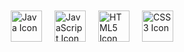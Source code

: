 <!DOCTYPE html>
<html lang="en">
<head>
    <meta charset="UTF-8">
    <meta name="viewport" content="width=device-width, initial-scale=1.0">
    <title>Icons in a Row</title>
    <style>
        .icon-container {
            display: flex;
            justify-content: center;
            align-items: center;
            gap: 20px; /* Adjust the gap between icons as needed */
            margin-top: 50px; /* Adjust the top margin as needed */
        }
        .icon-container img {
            width: 50px; /* Adjust the width of the icons as needed */
            height: auto;
        }
    </style>
</head>
<body>
    <div class="icon-container">
        <img src="path/to/java-icon.png" alt="Java Icon">
        <img src="path/to/js-icon.png" alt="JavaScript Icon">
        <img src="path/to/html5-icon.png" alt="HTML5 Icon">
        <img src="path/to/css3-icon.png" alt="CSS3 Icon">
    </div>
</body>
</html>
